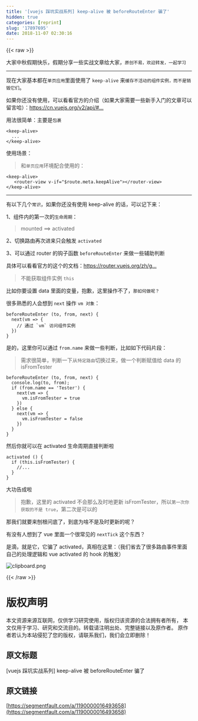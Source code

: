 ```yaml
---
title: '[vuejs 踩坑实战系列] keep-alive 被 beforeRouteEnter 骗了'
hidden: true
categories: [reprint]
slug: '17897695'
date: 2018-11-07 02:30:16
---
```


{{< raw >}}
<p>&#x5927;&#x5BB6;&#x4E2D;&#x79CB;&#x5047;&#x671F;&#x5FEB;&#x4E50;&#xFF0C;&#x5047;&#x671F;&#x5206;&#x4EAB;&#x4E00;&#x4E9B;&#x5B9E;&#x6218;&#x6587;&#x7AE0;&#x7ED9;&#x5927;&#x5BB6;&#xFF0C;<code>&#x539F;&#x521B;&#x4E0D;&#x6613;&#xFF0C;&#x6B22;&#x8FCE;&#x8F6C;&#x53D1;&#xFF0C;&#x4E00;&#x8D77;&#x5B66;&#x4E60;</code></p><hr><p>&#x73B0;&#x5728;&#x5927;&#x5BB6;&#x57FA;&#x672C;&#x90FD;&#x5728;<code>&#x5355;&#x9875;&#x5E94;&#x7528;</code>&#x91CC;&#x9762;&#x4F7F;&#x7528;&#x4E86; <code>keep-alive</code> &#x6765;<code>&#x7F13;&#x5B58;&#x4E0D;&#x6D3B;&#x52A8;&#x7684;&#x7EC4;&#x4EF6;&#x5B9E;&#x4F8B;&#xFF0C;&#x800C;&#x4E0D;&#x662F;&#x9500;&#x6BC1;&#x5B83;&#x4EEC;</code>&#x3002;</p><p>&#x5982;&#x679C;&#x4F60;&#x8FD8;&#x6CA1;&#x6709;&#x4F7F;&#x7528;&#xFF0C;&#x53EF;&#x4EE5;&#x770B;&#x770B;&#x5B98;&#x65B9;&#x7684;&#x4ECB;&#x7ECD;&#xFF08;&#x5982;&#x679C;&#x5927;&#x5BB6;&#x9700;&#x8981;&#x4E00;&#x4E9B;&#x65B0;&#x624B;&#x5165;&#x95E8;&#x7684;&#x6587;&#x7AE0;&#x53EF;&#x4EE5;&#x7559;&#x8A00;&#x54C8;&#xFF09;&#xFF1A;<a href="https://cn.vuejs.org/v2/api/#keep-alive" rel="nofollow noreferrer" target="_blank">https://cn.vuejs.org/v2/api/#...</a></p><p>&#x7528;&#x6CD5;&#x5F88;&#x7B80;&#x5355;&#xFF1A;&#x4E3B;&#x8981;&#x662F;<code>&#x5305;&#x88F9;</code></p><div class="widget-codetool" style="display:none"><div class="widget-codetool--inner"><span class="selectCode code-tool" data-toggle="tooltip" data-placement="top" title="" data-original-title="&#x5168;&#x9009;"></span> <span type="button" class="copyCode code-tool" data-toggle="tooltip" data-placement="top" data-clipboard-text="&lt;keep-alive&gt;
  ...
&lt;/keep-alive&gt;" title="" data-original-title="&#x590D;&#x5236;"></span> <span type="button" class="saveToNote code-tool" data-toggle="tooltip" data-placement="top" title="" data-original-title="&#x653E;&#x8FDB;&#x7B14;&#x8BB0;"></span></div></div><pre class="hljs armasm"><code>&lt;<span class="hljs-meta">keep</span>-alive&gt;
  ...
&lt;/<span class="hljs-meta">keep</span>-alive&gt;</code></pre><p>&#x4F7F;&#x7528;&#x573A;&#x666F;&#xFF1A;</p><blockquote>&#x548C;<code>&#x5355;&#x9875;&#x5E94;&#x7528;</code>&#x73AF;&#x5883;&#x914D;&#x5408;&#x4F7F;&#x7528;&#x7684;&#xFF1A;</blockquote><div class="widget-codetool" style="display:none"><div class="widget-codetool--inner"><span class="selectCode code-tool" data-toggle="tooltip" data-placement="top" title="" data-original-title="&#x5168;&#x9009;"></span> <span type="button" class="copyCode code-tool" data-toggle="tooltip" data-placement="top" data-clipboard-text="&lt;keep-alive&gt;
   &lt;router-view v-if=&quot;$route.meta.keepAlive&quot;&gt;&lt;/router-view&gt;
&lt;/keep-alive&gt;" title="" data-original-title="&#x590D;&#x5236;"></span> <span type="button" class="saveToNote code-tool" data-toggle="tooltip" data-placement="top" title="" data-original-title="&#x653E;&#x8FDB;&#x7B14;&#x8BB0;"></span></div></div><pre class="hljs stata"><code>&lt;<span class="hljs-keyword">keep</span>-alive&gt;
   &lt;router-<span class="hljs-keyword">view</span> v-<span class="hljs-keyword">if</span>=<span class="hljs-string">&quot;$route.meta.keepAlive&quot;</span>&gt;&lt;/router-<span class="hljs-keyword">view</span>&gt;
&lt;/<span class="hljs-keyword">keep</span>-alive&gt;</code></pre><hr><p>&#x6709;&#x4EE5;&#x4E0B;&#x51E0;&#x4E2A;<code>&#x5E38;&#x8BC6;</code>&#xFF0C;&#x5982;&#x679C;&#x4F60;&#x8FD8;&#x6CA1;&#x6709;&#x4F7F;&#x7528; keep-alive &#x7684;&#x8BDD;&#xFF0C;&#x53EF;&#x4EE5;&#x8BB0;&#x4E0B;&#x6765;&#xFF1A;</p><p>1&#x3001;&#x7EC4;&#x4EF6;&#x5185;&#x7684;&#x7B2C;&#x4E00;&#x6B21;&#x7684;<code>&#x751F;&#x547D;&#x5468;&#x671F;</code>&#xFF1A;</p><blockquote>mounted ==&gt; activated</blockquote><p>2&#x3001;&#x5207;&#x6362;&#x8DEF;&#x7531;&#x518D;&#x6B21;&#x8FDB;&#x6765;&#x53EA;&#x4F1A;&#x89E6;&#x53D1; <code>activated</code></p><p>3&#x3001;&#x53EF;&#x4EE5;&#x901A;&#x8FC7; router &#x7684;&#x94A9;&#x5B50;&#x51FD;&#x6570; <code>beforeRouteEnter</code> &#x6765;&#x505A;&#x4E00;&#x4E9B;&#x8F85;&#x52A9;&#x5224;&#x65AD;</p><p>&#x5177;&#x4F53;&#x53EF;&#x4EE5;&#x770B;&#x770B;&#x5B98;&#x65B9;&#x7684;&#x8FD9;&#x4E2A;&#x7684;&#x6587;&#x6863;&#xFF1A;<a href="https://router.vuejs.org/zh/guide/advanced/navigation-guards.html#%E8%B7%AF%E7%94%B1%E7%8B%AC%E4%BA%AB%E7%9A%84%E5%AE%88%E5%8D%AB" rel="nofollow noreferrer" target="_blank">https://router.vuejs.org/zh/g...</a></p><blockquote>&#x4E0D;&#x80FD;&#x83B7;&#x53D6;&#x7EC4;&#x4EF6;&#x5B9E;&#x4F8B; <code>this</code></blockquote><p>&#x6BD4;&#x5982;&#x4F60;&#x8981;&#x8BBE;&#x7F6E; data &#x91CC;&#x9762;&#x7684;&#x53D8;&#x91CF;&#xFF0C;&#x62B1;&#x6B49;&#xFF0C;&#x8FD9;&#x91CC;&#x64CD;&#x4F5C;&#x4E0D;&#x4E86;&#xFF0C;<code>&#x90A3;&#x5982;&#x4F55;&#x505A;&#x5462;&#xFF1F;</code></p><p>&#x5F88;&#x591A;&#x719F;&#x6089;&#x7684;&#x4EBA;&#x4F1A;&#x60F3;&#x5230; <code>next</code> &#x64CD;&#x4F5C; <code>vm &#x5BF9;&#x8C61;</code>&#xFF1A;</p><div class="widget-codetool" style="display:none"><div class="widget-codetool--inner"><span class="selectCode code-tool" data-toggle="tooltip" data-placement="top" title="" data-original-title="&#x5168;&#x9009;"></span> <span type="button" class="copyCode code-tool" data-toggle="tooltip" data-placement="top" data-clipboard-text="beforeRouteEnter (to, from, next) {
  next(vm =&gt; {
    // &#x901A;&#x8FC7; `vm` &#x8BBF;&#x95EE;&#x7EC4;&#x4EF6;&#x5B9E;&#x4F8B;
  })
}" title="" data-original-title="&#x590D;&#x5236;"></span> <span type="button" class="saveToNote code-tool" data-toggle="tooltip" data-placement="top" title="" data-original-title="&#x653E;&#x8FDB;&#x7B14;&#x8BB0;"></span></div></div><pre class="hljs vim"><code>beforeRouteEnter (<span class="hljs-keyword">to</span>, from, <span class="hljs-keyword">next</span>) {
  <span class="hljs-keyword">next</span>(<span class="hljs-keyword">vm</span> =&gt; {
    // &#x901A;&#x8FC7; `<span class="hljs-keyword">vm</span>` &#x8BBF;&#x95EE;&#x7EC4;&#x4EF6;&#x5B9E;&#x4F8B;
  })
}</code></pre><p>&#x662F;&#x7684;&#xFF0C;&#x8FD9;&#x91CC;&#x4F60;&#x53EF;&#x4EE5;&#x901A;&#x8FC7; <code>from.name</code> &#x6765;&#x505A;&#x4E00;&#x4E9B;&#x5224;&#x65AD;&#xFF0C;&#x6BD4;&#x5982;&#x5982;&#x4E0B;&#x4EE3;&#x7801;&#x7247;&#x6BB5;&#xFF1A;</p><blockquote>&#x9700;&#x6C42;&#x5F88;&#x7B80;&#x5355;&#xFF0C;&#x5224;&#x65AD;&#x4E00;&#x4E0B;&#x4ECE;<code>&#x7279;&#x5B9A;&#x8DEF;&#x7531;</code>&#x5207;&#x6362;&#x8FC7;&#x6765;&#xFF0C;&#x505A;&#x4E00;&#x4E2A;&#x5224;&#x65AD;&#x8D4B;&#x503C;&#x7ED9; data &#x7684; isFromTester</blockquote><div class="widget-codetool" style="display:none"><div class="widget-codetool--inner"><span class="selectCode code-tool" data-toggle="tooltip" data-placement="top" title="" data-original-title="&#x5168;&#x9009;"></span> <span type="button" class="copyCode code-tool" data-toggle="tooltip" data-placement="top" data-clipboard-text="beforeRouteEnter (to, from, next) {
  console.log(to, from);
  if (from.name == &apos;Tester&apos;) {
    next(vm =&gt; {
      vm.isFromTester = true
    })
  } else {
    next(vm =&gt; {
      vm.isFromTester = false
    })
  }
}" title="" data-original-title="&#x590D;&#x5236;"></span> <span type="button" class="saveToNote code-tool" data-toggle="tooltip" data-placement="top" title="" data-original-title="&#x653E;&#x8FDB;&#x7B14;&#x8BB0;"></span></div></div><pre class="hljs javascript"><code>beforeRouteEnter (to, <span class="hljs-keyword">from</span>, next) {
  <span class="hljs-built_in">console</span>.log(to, <span class="hljs-keyword">from</span>);
  <span class="hljs-keyword">if</span> (<span class="hljs-keyword">from</span>.name == <span class="hljs-string">&apos;Tester&apos;</span>) {
    next(<span class="hljs-function"><span class="hljs-params">vm</span> =&gt;</span> {
      vm.isFromTester = <span class="hljs-literal">true</span>
    })
  } <span class="hljs-keyword">else</span> {
    next(<span class="hljs-function"><span class="hljs-params">vm</span> =&gt;</span> {
      vm.isFromTester = <span class="hljs-literal">false</span>
    })
  }
}</code></pre><p>&#x7136;&#x540E;&#x4F60;&#x5C31;&#x53EF;&#x4EE5;&#x5728; activated &#x751F;&#x547D;&#x5468;&#x671F;&#x76F4;&#x63A5;&#x5224;&#x65AD;&#x5566;</p><div class="widget-codetool" style="display:none"><div class="widget-codetool--inner"><span class="selectCode code-tool" data-toggle="tooltip" data-placement="top" title="" data-original-title="&#x5168;&#x9009;"></span> <span type="button" class="copyCode code-tool" data-toggle="tooltip" data-placement="top" data-clipboard-text="activated () {
  if (this.isFromTester) {
    //...
  }
}" title="" data-original-title="&#x590D;&#x5236;"></span> <span type="button" class="saveToNote code-tool" data-toggle="tooltip" data-placement="top" title="" data-original-title="&#x653E;&#x8FDB;&#x7B14;&#x8BB0;"></span></div></div><pre class="hljs gcode"><code>activated <span class="hljs-comment">()</span> {
  <span class="hljs-keyword">if</span> <span class="hljs-comment">(this.isFromTester)</span> {
    <span class="hljs-comment">//...</span>
  }
}</code></pre><p>&#x5927;&#x529F;&#x544A;&#x6210;&#x5566;</p><blockquote>&#x62B1;&#x6B49;&#xFF0C;&#x8FD9;&#x91CC;&#x7684; activated &#x4E0D;&#x4F1A;&#x90A3;&#x4E48;&#x53CA;&#x65F6;&#x5730;&#x66F4;&#x65B0; isFromTester&#xFF0C;&#x6240;&#x4EE5;<code>&#x7B2C;&#x4E00;&#x6B21;&#x4F60;&#x83B7;&#x53D6;&#x7684;&#x4E0D;&#x662F; true</code>&#xFF0C;&#x7B2C;&#x4E8C;&#x6B21;&#x662F;&#x53EF;&#x4EE5;&#x7684;</blockquote><p>&#x90A3;&#x6211;&#x4EEC;&#x5C31;&#x8981;&#x6765;&#x5228;&#x6839;&#x95EE;&#x5E95;&#x4E86;&#xFF0C;&#x5230;&#x5E95;&#x4E3A;&#x5565;&#x4E0D;&#x662F;&#x53CA;&#x65F6;&#x66F4;&#x65B0;&#x7684;&#x5462;&#xFF1F;</p><p>&#x6709;&#x6CA1;&#x6709;&#x4EBA;&#x60F3;&#x5230;&#x4E86; vue &#x91CC;&#x9762;&#x4E00;&#x4E2A;&#x5F88;&#x5E38;&#x89C1;&#x7684; <code>nextTick</code> &#x8FD9;&#x4E2A;&#x4E1C;&#x897F;&#xFF1F;</p><p>&#x662F;&#x6EF4;&#xFF0C;&#x5C31;&#x662F;&#x5B83;&#xFF0C;&#x5B83;&#x9A97;&#x4E86; activated&#xFF0C;&#x771F;&#x76F8;&#x5728;&#x8FD9;&#x91CC;&#xFF1A;&#xFF08;&#x6211;&#x4EEC;&#x7701;&#x53BB;&#x4E86;&#x5F88;&#x591A;&#x8DEF;&#x7531;&#x4E8B;&#x4EF6;&#x91CC;&#x9762;&#x81EA;&#x5DF1;&#x7684;&#x5904;&#x7406;&#x903B;&#x8F91;&#x548C; vue activated &#x7684; hook &#x7684;&#x89E6;&#x53D1;&#xFF09;</p><p><span class="img-wrap"><img data-src="/img/bVbhmX3?w=1050&amp;h=606" src="https://static.alili.tech/img/bVbhmX3?w=1050&amp;h=606" alt="clipboard.png" title="clipboard.png" style="cursor:pointer;display:inline"></span></p>
{{< /raw >}}

# 版权声明
本文资源来源互联网，仅供学习研究使用，版权归该资源的合法拥有者所有，
本文仅用于学习、研究和交流目的。转载请注明出处、完整链接以及原作者。
原作者若认为本站侵犯了您的版权，请联系我们，我们会立即删除！

## 原文标题
[vuejs 踩坑实战系列] keep-alive 被 beforeRouteEnter 骗了

## 原文链接
[https://segmentfault.com/a/1190000016493658](https://segmentfault.com/a/1190000016493658)

